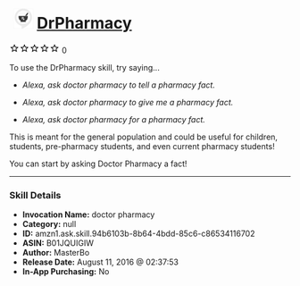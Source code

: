 # &nbsp;<img src="skill_icon" alt="DrPharmacy icon" width="36"> [DrPharmacy](http://alexa.amazon.com/#skills/amzn1.ask.skill.94b6103b-8b64-4bdd-85c6-c86534116702)
![0 stars](../../images/ic_star_border_black_18dp_1x.png)![0 stars](../../images/ic_star_border_black_18dp_1x.png)![0 stars](../../images/ic_star_border_black_18dp_1x.png)![0 stars](../../images/ic_star_border_black_18dp_1x.png)![0 stars](../../images/ic_star_border_black_18dp_1x.png) 0

To use the DrPharmacy skill, try saying...

* *Alexa, ask doctor pharmacy to tell a pharmacy fact.*

* *Alexa, ask doctor pharmacy to give me a pharmacy fact.*

* *Alexa, ask doctor pharmacy for a pharmacy fact.*

This is meant for the general population and could be useful for children, students, pre-pharmacy students, and even current pharmacy students! 

You can start by asking Doctor Pharmacy a fact!

***

### Skill Details

* **Invocation Name:** doctor pharmacy
* **Category:** null
* **ID:** amzn1.ask.skill.94b6103b-8b64-4bdd-85c6-c86534116702
* **ASIN:** B01JQUIGIW
* **Author:** MasterBo
* **Release Date:** August 11, 2016 @ 02:37:53
* **In-App Purchasing:** No
